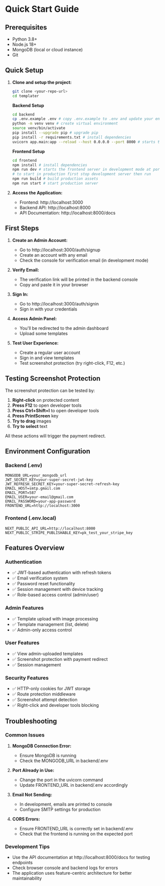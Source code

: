 # Quick Start Guide

## Prerequisites

- Python 3.8+
- Node.js 18+
- MongoDB (local or cloud instance)
- Git

## Quick Setup

1. **Clone and setup the project:**
   ```bash
   git clone <your-repo-url>
   cd templater
   ```

   **Backend Setup**
   ```bash
   cd backend
   cp .env.example .env # copy .env.example to .env and update your environment variables
   python -m venv venv # create virtual environment
   source venv/bin/activate
   pip install --upgrade pip # upgrade pip
   pip install -r requirements.txt # install dependencies
   uvicorn app.main:app --reload --host 0.0.0.0 --port 8000 # starts the backend server at port 8000
   ```
   **Frontend Setup**
   ```bash
   cd frontend
   npm install # install dependencies
   npm run dev # starts the frontend server in development mode at port 3000
   # to start in production first stop development server then run
   npm run build # build production assets
   npm run start # start production server
   ```

2. **Access the Application:**
   - Frontend: http://localhost:3000
   - Backend API: http://localhost:8000
   - API Documentation: http://localhost:8000/docs

## First Steps

1. **Create an Admin Account:**
   - Go to http://localhost:3000/auth/signup
   - Create an account with any email
   - Check the console for verification email (in development mode)

2. **Verify Email:**
   - The verification link will be printed in the backend console
   - Copy and paste it in your browser

3. **Sign In:**
   - Go to http://localhost:3000/auth/signin
   - Sign in with your credentials

4. **Access Admin Panel:**
   - You'll be redirected to the admin dashboard
   - Upload some templates

5. **Test User Experience:**
   - Create a regular user account
   - Sign in and view templates
   - Test screenshot protection (try right-click, F12, etc.)

## Testing Screenshot Protection

The screenshot protection can be tested by:

1. **Right-click** on protected content
2. **Press F12** to open developer tools
3. **Press Ctrl+Shift+I** to open developer tools
4. **Press PrintScreen** key
5. **Try to drag** images
6. **Try to select** text

All these actions will trigger the payment redirect.

## Environment Configuration

### Backend (.env)
```env
MONGODB_URL=your_mongodb_url
JWT_SECRET_KEY=your-super-secret-jwt-key
JWT_REFRESH_SECRET_KEY=your-super-secret-refresh-key
EMAIL_HOST=smtp.gmail.com
EMAIL_PORT=587
EMAIL_USER=your-email@gmail.com
EMAIL_PASSWORD=your-app-password
FRONTEND_URL=http://localhost:3000
```

### Frontend (.env.local)
```env
NEXT_PUBLIC_API_URL=http://localhost:8000
NEXT_PUBLIC_STRIPE_PUBLISHABLE_KEY=pk_test_your_stripe_key
```

## Features Overview

### Authentication
- ✅ JWT-based authentication with refresh tokens
- ✅ Email verification system
- ✅ Password reset functionality
- ✅ Session management with device tracking
- ✅ Role-based access control (admin/user)

### Admin Features
- ✅ Template upload with image processing
- ✅ Template management (list, delete)
- ✅ Admin-only access control

### User Features
- ✅ View admin-uploaded templates
- ✅ Screenshot protection with payment redirect
- ✅ Session management

### Security Features
- ✅ HTTP-only cookies for JWT storage
- ✅ Route protection middleware
- ✅ Screenshot attempt detection
- ✅ Right-click and developer tools blocking

## Troubleshooting

### Common Issues

1. **MongoDB Connection Error:**
   - Ensure MongoDB is running
   - Check the MONGODB_URL in backend/.env

2. **Port Already in Use:**
   - Change the port in the uvicorn command
   - Update FRONTEND_URL in backend/.env accordingly

3. **Email Not Sending:**
   - In development, emails are printed to console
   - Configure SMTP settings for production

4. **CORS Errors:**
   - Ensure FRONTEND_URL is correctly set in backend/.env
   - Check that the frontend is running on the expected port

### Development Tips

- Use the API documentation at http://localhost:8000/docs for testing endpoints
- Check browser console and backend logs for errors
- The application uses feature-centric architecture for better maintainability
